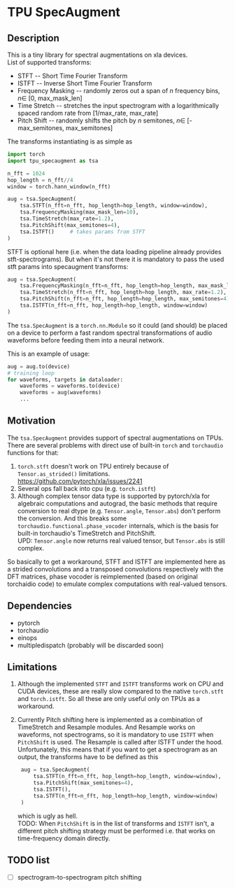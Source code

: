 # TPU SpecAugment
## Description
This is a tiny library for spectral augmentations on xla devices. \
List of supported transforms:
* STFT -- Short Time Fourier Transform
* ISTFT -- Inverse Short Time Fourier Transform
* Frequency Masking -- randomly zeros out a span of $n$ frequency bins, $`n \in `$ [0,  max_mask_len]
* Time Stretch -- stretches the input spectrogram with a logarithmically spaced random rate from [1/max_rate, max_rate] 
* Pitch Shift -- randomly shifts the pitch by $n$ semitones, $`n \in `$ [-max_semitones, max_semitones]

The transforms instantiating is as simple as 
```python
import torch
import tpu_specaugment as tsa

n_fft = 1024
hop_length = n_fft//4
window = torch.hann_window(n_fft)

aug = tsa.SpecAugment(
    tsa.STFT(n_fft=n_fft, hop_length=hop_length, window=window),
    tsa.FrequencyMasking(max_mask_len=10),
    tsa.TimeStretch(max_rate=1.2),
    tsa.PitchShift(max_semitones=4),
    tsa.ISTFT()     # takes params from STFT
)
```
STFT is optional here (i.e. when the data loading pipeline already 
provides stft-spectrograms). But when it's not there it is mandatory to pass
the used stft params into specaugment transforms:
```python
aug = tsa.SpecAugment(
    tsa.FrequencyMasking(n_fft=n_fft, hop_length=hop_length, max_mask_len=10),
    tsa.TimeStretch(n_fft=n_fft, hop_length=hop_length, max_rate=1.2),
    tsa.PitchShift(n_fft=n_fft, hop_length=hop_length, max_semitones=4),
    tsa.ISTFT(n_fft=n_fft, hop_length=hop_length, window=window)
)
```

The `tsa.SpecAugment` is a `torch.nn.Module` so it could (and should) 
be placed on a device to perform a fast random spectral transformations 
of audio waveforms before feeding them into a neural network.

This is an example of usage:
```python
aug = aug.to(device)
# training loop
for waveforms, targets in dataloader:
    waveforms = waveforms.to(device)
    waveforms = aug(waveforms)
    ...
```
 
## Motivation
The `tsa.SpecAugment` provides support of spectral augmentations on TPUs.
There are several problems with direct use of built-in `torch` and `torchaudio` 
functions for that:
1. `torch.stft` doesn't work on TPU entirely because of `Tensor.as_strided()` limitations.\
   https://github.com/pytorch/xla/issues/2241
2. Several ops fall back into cpu (e.g. `torch.istft`)
3. Although complex tensor data type is supported by pytorch/xla for algebraic 
   computations and autograd, the basic methods that require conversion to real 
   dtype (e.g. `Tensor.angle`, `Tensor.abs`) don't perform the conversion. 
   And this breaks some `torchaudio.functional.phase_vocoder` internals,
   which is the basis for built-in torchaudio's TimeStretch and PitchShift. \
   UPD: `Tensor.angle` now returns real valued tensor, but `Tensor.abs` is still complex.
   
So basically to get a workaround, STFT and ISTFT are implemented here as a strided 
convolutions and a transposed convolutions respectively with the DFT matrices, 
phase vocoder is reimplemented (based on original torchaidio code) to emulate 
complex computations with real-valued tensors. 

## Dependencies
* pytorch
* torchaudio
* einops
* multipledispatch (probably will be discarded soon)

## Limitations
1. Although the implemented `STFT` and `ISTFT` transforms work on CPU and CUDA devices, 
   these are really slow compared to the native `torch.stft` and `torch.istft`. So all
   these are only useful only on TPUs as a workaround.
    
2. Currently Pitch shifting here is implemented as a combination of TimeStretch and 
   Resample modules. And Resample works on waveforms, not spectrograms, so it is 
   mandatory to use `ISTFT` when `PitchShift` is used. The Resample is called 
   after ISTFT under the hood. \
   Unfortunately, this means that if you want to get a spectrogram as an output, 
   the transforms have to be defined as this 
   ```python
    aug = tsa.SpecAugment(
        tsa.STFT(n_fft=n_fft, hop_length=hop_length, window=window),
        tsa.PitchShift(max_semitones=4),
        tsa.ISTFT(),
        tsa.STFT(n_fft=n_fft, hop_length=hop_length, window=window)    
    )
    ```
   which is ugly as hell.\
   TODO:
   When `PitchShift` is in the list of transforms and `ISTFT` isn't, a different pitch 
   shifting strategy must be performed i.e. that works on time-frequency domain directly.
   
## TODO list
- [ ] spectrogram-to-spectrogram pitch shifting
